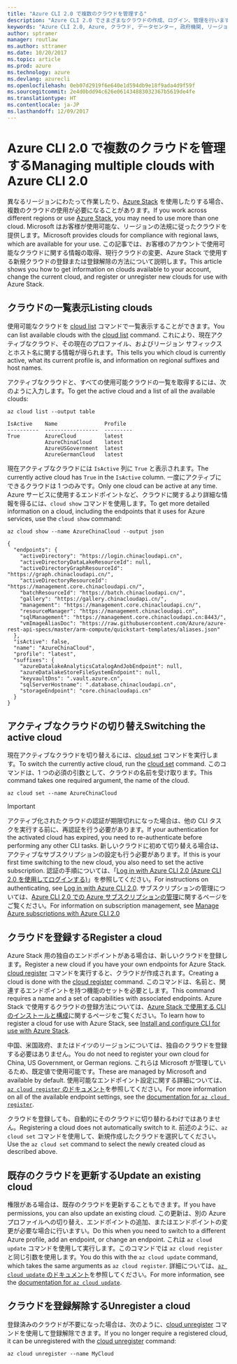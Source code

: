 ```yaml
---
title: "Azure CLI 2.0 で複数のクラウドを管理する"
description: "Azure CLI 2.0 でさまざまなクラウドの作成、ログイン、管理を行います。"
keywords: "Azure CLI 2.0, Azure, クラウド, データセンター, 政府機関, リージョン, 中国, ドイツ"
author: sptramer
manager: routlaw
ms.author: sttramer
ms.date: 10/20/2017
ms.topic: article
ms.prod: azure
ms.technology: azure
ms.devlang: azurecli
ms.openlocfilehash: 0eb07d2919f6e640e1d594db9e18f9ada4d9f59f
ms.sourcegitcommit: 2e4d0bdd94c626e061434883032367b5619de4fe
ms.translationtype: HT
ms.contentlocale: ja-JP
ms.lasthandoff: 12/09/2017
---
```

# <a name="managing-multiple-clouds-with-azure-cli-20"></a><span data-ttu-id="90d5b-104">Azure CLI 2.0 で複数のクラウドを管理する</span><span class="sxs-lookup"><span data-stu-id="90d5b-104">Managing multiple clouds with Azure CLI 2.0</span></span>

<span data-ttu-id="90d5b-105">異なるリージョンにわたって作業したり、[Azure Stack](https://docs.microsoft.com/en-us/azure/azure-stack/user/) を使用したりする場合、複数のクラウドの使用が必要になることがあります。</span><span class="sxs-lookup"><span data-stu-id="90d5b-105">If you work across different regions or use [Azure Stack](https://docs.microsoft.com/en-us/azure/azure-stack/user/), you may need to use more than one cloud.</span></span> <span data-ttu-id="90d5b-106">Microsoft はお客様が使用可能な、リージョンの法規に従ったクラウドを提供します。</span><span class="sxs-lookup"><span data-stu-id="90d5b-106">Microsoft provides clouds for compliance with regional laws, which are available for your use.</span></span> <span data-ttu-id="90d5b-107">この記事では、お客様のアカウントで使用可能なクラウドに関する情報の取得、現行クラウドの変更、Azure Stack で使用する新規クラウドの登録または登録解除の方法について説明します。</span><span class="sxs-lookup"><span data-stu-id="90d5b-107">This article shows you how to get information on clouds available to your account, change the current cloud, and register or unregister new clouds for use with Azure Stack.</span></span>

## <a name="listing-clouds"></a><span data-ttu-id="90d5b-108">クラウドの一覧表示</span><span class="sxs-lookup"><span data-stu-id="90d5b-108">Listing clouds</span></span>

<span data-ttu-id="90d5b-109">使用可能なクラウドを [cloud list](/cli/azure/cloud#list) コマンドで一覧表示することができます。</span><span class="sxs-lookup"><span data-stu-id="90d5b-109">You can list available clouds with the [cloud list](/cli/azure/cloud#list) command.</span></span> <span data-ttu-id="90d5b-110">これにより、現在アクティブなクラウド、その現在のプロファイル、およびリージョン サフィックスとホスト名に関する情報が得られます。</span><span class="sxs-lookup"><span data-stu-id="90d5b-110">This tells you which cloud is currently active, what its current profile is, and information on regional suffixes and host names.</span></span>

<span data-ttu-id="90d5b-111">アクティブなクラウドと、すべての使用可能クラウドの一覧を取得するには、次のように入力します。</span><span class="sxs-lookup"><span data-stu-id="90d5b-111">To get the active cloud and a list of all the available clouds:</span></span>

```azurecli
az cloud list --output table
```

```output
IsActive    Name               Profile
----------  -----------------  ---------
True        AzureCloud         latest
            AzureChinaCloud    latest
            AzureUSGovernment  latest
            AzureGermanCloud   latest
```

<span data-ttu-id="90d5b-112">現在アクティブなクラウドには `IsActive` 列に `True` と表示されます。</span><span class="sxs-lookup"><span data-stu-id="90d5b-112">The currently active cloud has `True` in the `IsActive` column.</span></span> <span data-ttu-id="90d5b-113">一度にアクティブにできるクラウドは 1 つのみです。</span><span class="sxs-lookup"><span data-stu-id="90d5b-113">Only one cloud can be active at any time.</span></span> <span data-ttu-id="90d5b-114">Azure サービスに使用するエンドポイントなど、クラウドに関するより詳細な情報を得るには、`cloud show` コマンドを使用します。</span><span class="sxs-lookup"><span data-stu-id="90d5b-114">To get more detailed information on a cloud, including the endpoints that it uses for Azure services, use the `cloud show` command:</span></span>

```azurecli
az cloud show --name AzureChinaCloud --output json
```

```output
{
  "endpoints": {
    "activeDirectory": "https://login.chinacloudapi.cn",
    "activeDirectoryDataLakeResourceId": null,
    "activeDirectoryGraphResourceId": "https://graph.chinacloudapi.cn/",
    "activeDirectoryResourceId": "https://management.core.chinacloudapi.cn/",
    "batchResourceId": "https://batch.chinacloudapi.cn/",
    "gallery": "https://gallery.chinacloudapi.cn/",
    "management": "https://management.core.chinacloudapi.cn/",
    "resourceManager": "https://management.chinacloudapi.cn",
    "sqlManagement": "https://management.core.chinacloudapi.cn:8443/",
    "vmImageAliasDoc": "https://raw.githubusercontent.com/Azure/azure-rest-api-specs/master/arm-compute/quickstart-templates/aliases.json"
  },
  "isActive": false,
  "name": "AzureChinaCloud",
  "profile": "latest",
  "suffixes": {
    "azureDatalakeAnalyticsCatalogAndJobEndpoint": null,
    "azureDatalakeStoreFileSystemEndpoint": null,
    "keyvaultDns": ".vault.azure.cn",
    "sqlServerHostname": ".database.chinacloudapi.cn",
    "storageEndpoint": "core.chinacloudapi.cn"
  }
}
```

## <a name="switching-the-active-cloud"></a><span data-ttu-id="90d5b-115">アクティブなクラウドの切り替え</span><span class="sxs-lookup"><span data-stu-id="90d5b-115">Switching the active cloud</span></span>

<span data-ttu-id="90d5b-116">現在アクティブなクラウドを切り替えるには、[cloud set](/cli/azure/cloud#set) コマンドを実行します。</span><span class="sxs-lookup"><span data-stu-id="90d5b-116">To switch the currently active cloud, run the [cloud set](/cli/azure/cloud#set) command.</span></span> <span data-ttu-id="90d5b-117">このコマンドは、1 つの必須の引数として、クラウドの名前を受け取ります。</span><span class="sxs-lookup"><span data-stu-id="90d5b-117">This command takes one required argument, the name of the cloud.</span></span>

```azurecli
az cloud set --name AzureChinaCloud
```

> [!IMPORTANT]
> <span data-ttu-id="90d5b-118">アクティブ化されたクラウドの認証が期限切れになった場合は、他の CLI タスクを実行する前に、再認証を行う必要があります。</span><span class="sxs-lookup"><span data-stu-id="90d5b-118">If your authentication for the activated cloud has expired, you need to re-authenticate before performing any other CLI tasks.</span></span> <span data-ttu-id="90d5b-119">新しいクラウドに初めて切り替える場合は、アクティブなサブスクリプションの設定も行う必要があります。</span><span class="sxs-lookup"><span data-stu-id="90d5b-119">If this is your first time switching to the new cloud, you also need to set the active subscription.</span></span>
> <span data-ttu-id="90d5b-120">認証の手順については、「[Log in with Azure CLI 2.0 (Azure CLI 2.0 を使用してログインする)](authenticate-azure-cli.md)」を参照してください。</span><span class="sxs-lookup"><span data-stu-id="90d5b-120">For instructions on authenticating, see [Log in with Azure CLI 2.0](authenticate-azure-cli.md).</span></span> <span data-ttu-id="90d5b-121">サブスクリプションの管理については、[Azure CLI 2.0 での Azure サブスクリプションの管理](manage-azure-subscriptions-azure-cli.md)に関するページをご覧ください。</span><span class="sxs-lookup"><span data-stu-id="90d5b-121">For information on subscription management, see [Manage Azure subscriptions with Azure CLI 2.0](manage-azure-subscriptions-azure-cli.md)</span></span>

## <a name="register-a-cloud"></a><span data-ttu-id="90d5b-122">クラウドを登録する</span><span class="sxs-lookup"><span data-stu-id="90d5b-122">Register a cloud</span></span>

<span data-ttu-id="90d5b-123">Azure Stack 用の独自のエンドポイントがある場合は、新しいクラウドを登録します。</span><span class="sxs-lookup"><span data-stu-id="90d5b-123">Register a new cloud if you have your own endpoints for Azure Stack.</span></span> <span data-ttu-id="90d5b-124">[cloud register](/cli/azure/cloud#register) コマンドを実行すると、クラウドが作成されます。</span><span class="sxs-lookup"><span data-stu-id="90d5b-124">Creating a cloud is done with the [cloud register](/cli/azure/cloud#register) command.</span></span> <span data-ttu-id="90d5b-125">このコマンドは、名前と、関連するエンドポイントを持つ機能のセットを必要とします。</span><span class="sxs-lookup"><span data-stu-id="90d5b-125">This command requires a name and a set of capabilities with associated endpoints.</span></span> <span data-ttu-id="90d5b-126">Azure Stack で使用するクラウドの登録方法については、[Azure Stack で使用する CLI のインストールと構成](/azure/azure-stack/user/azure-stack-connect-cli#connect-to-azure-stack)に関するページをご覧ください。</span><span class="sxs-lookup"><span data-stu-id="90d5b-126">To learn how to register a cloud for use with Azure Stack, see [Install and configure CLI for use with Azure Stack](/azure/azure-stack/user/azure-stack-connect-cli#connect-to-azure-stack).</span></span>

<span data-ttu-id="90d5b-127">中国、米国政府、またはドイツのリージョンについては、独自のクラウドを登録する必要はありません。</span><span class="sxs-lookup"><span data-stu-id="90d5b-127">You do not need to register your own cloud for China, US Government, or German regions.</span></span> <span data-ttu-id="90d5b-128">これらは Microsoft が管理しているため、既定値で使用可能です。</span><span class="sxs-lookup"><span data-stu-id="90d5b-128">These are managed by Microsoft and available by default.</span></span>  <span data-ttu-id="90d5b-129">使用可能なエンドポイント設定に関する詳細については、[`az cloud register` のドキュメント](/cli/azure/cloud?view=azure-cli-latest#az_cloud_register)を参照してください。</span><span class="sxs-lookup"><span data-stu-id="90d5b-129">For more information on all of the available endpoint settings, see the [documentation for `az cloud register`](/cli/azure/cloud?view=azure-cli-latest#az_cloud_register).</span></span>

<span data-ttu-id="90d5b-130">クラウドを登録しても、自動的にそのクラウドに切り替わるわけではありません。</span><span class="sxs-lookup"><span data-stu-id="90d5b-130">Registering a cloud does not automatically switch to it.</span></span> <span data-ttu-id="90d5b-131">前述のように、`az cloud set` コマンドを使用して、新規作成したクラウドを選択してください。</span><span class="sxs-lookup"><span data-stu-id="90d5b-131">Use the `az cloud set` command to select the newly created cloud as described above.</span></span>

## <a name="update-an-existing-cloud"></a><span data-ttu-id="90d5b-132">既存のクラウドを更新する</span><span class="sxs-lookup"><span data-stu-id="90d5b-132">Update an existing cloud</span></span>

<span data-ttu-id="90d5b-133">権限がある場合は、既存のクラウドを更新することもできます。</span><span class="sxs-lookup"><span data-stu-id="90d5b-133">If you have permissions, you can also update an existing cloud.</span></span> <span data-ttu-id="90d5b-134">この更新は、別の Azure プロファイルへの切り替え、エンドポイントの追加、またはエンドポイントの変更が必要な場合に行いますい。</span><span class="sxs-lookup"><span data-stu-id="90d5b-134">Do this when you need to switch to a different Azure profile, add an endpoint, or change an endpoint.</span></span>
<span data-ttu-id="90d5b-135">これは `az cloud update` コマンドを使用して実行します。このコマンドでは `az cloud register` と同じ引数を使用します。</span><span class="sxs-lookup"><span data-stu-id="90d5b-135">You do this with the `az cloud update` command, which takes the same arguments as `az cloud register`.</span></span> <span data-ttu-id="90d5b-136">詳細については、[`az cloud update` のドキュメント](/cli/azure/cloud?view=azure-cli-latest#az_cloud_update)を参照してください。</span><span class="sxs-lookup"><span data-stu-id="90d5b-136">For more information, see the [documentation for `az cloud update`](/cli/azure/cloud?view=azure-cli-latest#az_cloud_update).</span></span>

## <a name="unregister-a-cloud"></a><span data-ttu-id="90d5b-137">クラウドを登録解除する</span><span class="sxs-lookup"><span data-stu-id="90d5b-137">Unregister a cloud</span></span>

<span data-ttu-id="90d5b-138">登録済みのクラウドが不要になった場合は、次のように、[cloud unregister](/cli/azure/cloud#unregister) コマンドを使用して登録解除できます。</span><span class="sxs-lookup"><span data-stu-id="90d5b-138">If you no longer require a registered cloud, it can be unregistered with the [cloud unregister](/cli/azure/cloud#unregister) command:</span></span>

```azurecli
az cloud unregister --name MyCloud
```
